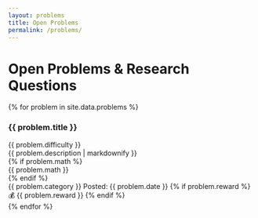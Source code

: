```yaml
---
layout: problems
title: Open Problems
permalink: /problems/
---
```


<script src="https://polyfill.io/v3/polyfill.min.js?features=es6"></script>
<script id="MathJax-script" async src="https://cdn.jsdelivr.net/npm/mathjax@3/es5/tex-mml-chtml.js"></script>
<script>
window.MathJax = {
  tex: {
    inlineMath: [['$', '$'], ['\\(', '\\)']],
    displayMath: [['$$', '$$'], ['\\[', '\\]']],
    processEscapes: true,
    processEnvironments: true
  },
  options: {
    skipHtmlTags: ['script', 'noscript', 'style', 'textarea', 'pre']
  }
};
</script>

# Open Problems & Research Questions

<div class="problems-container">
  {% for problem in site.data.problems %}
  <div class="problem-card">
    <div class="problem-header">
      <h3 class="problem-title">{{ problem.title }}</h3>
      <span class="problem-difficulty difficulty-{{ problem.difficulty }}">{{ problem.difficulty }}</span>
    </div>
    <div class="problem-description">
      {{ problem.description | markdownify }}
    </div>
    {% if problem.math %}
    <div class="problem-math">
      {{ problem.math }}
    </div>
    {% endif %}
    <div class="problem-meta">
      <span class="problem-category">{{ problem.category }}</span>
      <span class="problem-date">Posted: {{ problem.date }}</span>
      {% if problem.reward %}
      <span class="problem-reward">💰 {{ problem.reward }}</span>
      {% endif %}
    </div>
  </div>
  {% endfor %}
</div>

<script>
// Force MathJax to process the page after it loads
document.addEventListener('DOMContentLoaded', function() {
  if (typeof MathJax !== 'undefined') {
    MathJax.typesetPromise();
  }
});
</script>
